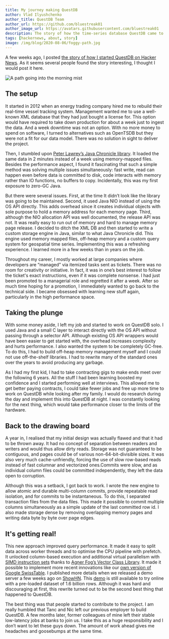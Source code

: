 ```yaml
---
title: My journey making QuestDB
author: Vlad Ilyushchenko
author_title: QuestDB Team
author_url: https://github.com/bluestreak01
author_image_url: https://avatars.githubusercontent.com/bluestreak01
description: The story of how the time-series database QuestDB came to life.
tags: [hackernews, about, story]
image: /img/blog/2020-08-06/foggy-path.jpg
---
```


A few weeks ago, I posted
[the story of how I started QuestDB on Hacker News](https://news.ycombinator.com/item?id=23975807).
As it seems several people found the story interesting, I thought I would post
it here.

<img
  className="banner"
  alt="A path going into the morning mist"
  src="/img/blog/2020-08-06/foggyPath.jpg"
/>

<!-- truncate -->

## The setup

It started in 2012 when an energy trading company hired me to rebuild their
real-time vessel tracking system. Management wanted me to use a well-known XML
database that they had just bought a license for. This option would have
required to take down production for about a week just to ingest the data. And a
week downtime was not an option. With no more money to spend on software, I
turned to alternatives such as OpenTSDB but they were not a fit for our data
model. There was no solution in sight to deliver the project.

Then, I stumbled upon
[Peter Lawrey’s Java Chronicle library](https://github.com/peter-lawrey/Java-Chronicle).
It loaded the same data in 2 minutes instead of a week using memory-mapped
files. Besides the performance aspect, I found it fascinating that such a simple
method was solving multiple issues simultaneously: fast write, read can happen
even before data is committed to disk, code interacts with memory rather than IO
functions, no buffers to copy. Incidentally, this was my first exposure to
zero-GC Java.

But there were several issues. First, at the time It didn’t look like the
library was going to be maintained. Second, it used Java NIO instead of using
the OS API directly. This adds overhead since it creates individual objects with
sole purpose to hold a memory address for each memory page. Third, although the
NIO allocation API was well documented, the release API was not. It was really
easy to run out of memory and hard to manage memory page release. I decided to
ditch the XML DB and then started to write a custom storage engine in Java,
similar to what Java Chronicle did. This engine used memory mapped files,
off-heap memory and a custom query system for geospatial time series.
Implementing this was a refreshing experience. I learned more in a few weeks
than in years on the job.

Throughout my career, I mostly worked at large companies where developers are
“managed” via itemized tasks sent as tickets. There was no room for creativity
or initiative. In fact, it was in one’s best interest to follow the ticket's
exact instructions, even if it was complete nonsense. I had just been promoted
to a managerial role and regretted it after a week. After so much time hoping
for a promotion, I immediately wanted to go back to the technical side. I became
obsessed with learning new stuff again, particularly in the high performance
space.

## Taking the plunge

With some money aside, I left my job and started to work on QuestDB solo. I used
Java and a small C layer to interact directly with the OS API without passing
through a selector API. Although existing OS API wrappers would have been easier
to get started with, the overhead increases complexity and hurts performance. I
also wanted the system to be completely GC-free. To do this, I had to build
off-heap memory management myself and I could not use off-the-shelf libraries. I
had to rewrite many of the standard ones over the years to avoid producing any
garbage.

As I had my first kid, I had to take contracting gigs to make ends meet over the
following 6 years. All the stuff I had been learning boosted my confidence and I
started performing well at interviews. This allowed me to get better paying
contracts, I could take fewer jobs and free up more time to work on QuestDB
while looking after my family. I would do research during the day and implement
this into QuestDB at night. I was constantly looking for the next thing, which
would take performance closer to the limits of the hardware.

## Back to the drawing board

A year in, I realised that my initial design was actually flawed and that it had
to be thrown away. It had no concept of separation between readers and writers
and would thus allow dirty reads. Storage was not guaranteed to be contiguous,
and pages could be of various non-64-bit-divisible sizes. It was also very much
cache-unfriendly, forcing the use of slow row-based reads instead of fast
columnar and vectorized ones.Commits were slow, and as individual column files
could be committed independently, they left the data open to corruption.

Although this was a setback, I got back to work. I wrote the new engine to allow
atomic and durable multi-column commits, provide repeatable read isolation, and
for commits to be instantaneous. To do this, I separated transaction files from
the data files. This made it possible to commit multiple columns simultaneously
as a simple update of the last committed row id. I also made storage dense by
removing overlapping memory pages and writing data byte by byte over page edges.

## It's getting real!

This new approach improved query performance. It made it easy to split data
across worker threads and to optimise the CPU pipeline with prefetch. It
unlocked column-based execution and additional virtual parallelism with
[SIMD instruction sets](https://news.ycombinator.com/item?id=22803504) thanks to
[Agner Fog’s Vector Class Library](https://www.agner.org/optimize/vectorclass.pdf).
It made it possible to implement more recent innovations like our
[own version of Google SwissTable](https://github.com/questdb/questdb/blob/master/core/src/main/c/share/rosti.h).
I published more details when we released a demo server a few weeks ago on
[ShowHN](https://news.ycombinator.com/item?id=23616878). This
[demo](http://try.questdb.io:9000/) is still available to try online with a
pre-loaded dataset of 1.6 billion rows. Although it was hard and discouraging at
first, this rewrite turned out to be the second best thing that happened to
QuestDB.

The best thing was that people started to contribute to the project. I am really
humbled that Tanc and Nic left our previous employer to build QuestDB. A few
months later, former colleagues of mine left their stable low-latency jobs at
banks to join us. I take this as a huge responsibility and I don’t want to let
these guys down. The amount of work ahead gives me headaches and goosebumps at
the same time.
